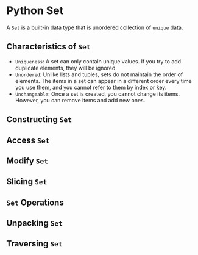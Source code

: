# Python Set
A `Set` is a built-in data type that is unordered collection of `unique` data.

## Characteristics of `Set`
- `Uniqueness`: A set can only contain unique values. If you try to add duplicate elements, they will be ignored.
- `Unordered`: Unlike lists and tuples, sets do not maintain the order of elements. The items in a set can appear in a different order every time you use them, and you cannot refer to them by index or key.
- `Unchangeable`: Once a set is created, you cannot change its items. However, you can remove items and add new ones.

## Constructing `Set`


## Access `Set`

## Modify `Set`

## Slicing `Set`

## `Set` Operations

## Unpacking `Set`

## Traversing `Set`